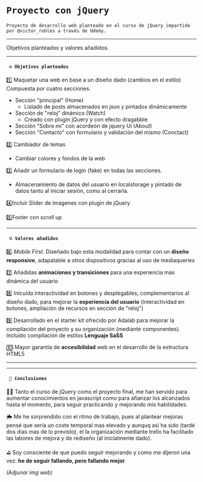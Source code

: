 # `Proyecto con jQuery`

`Proyecto de desarrollo web planteado en el curso de jQuery impartido por @victor_robles a través de Udemy.`

---

Objetivos planteados y valores añadidos.

---

#### ` ⚙️ Objetivos planteados`

1️⃣ Maquetar una web en base a un diseño dado (cambios en el estilo)
Compuesta por cuatro secciones.

- Sección "principal" (Home)
  - Listado de posts almacenados en json y pintados dinámicamente
- Sección de "reloj" dinámico (Watch)
  - Creado con plugin jQuery y con efecto dragabble
- Sección "Sobre mí" con acordeón de jquery Ui (About)
- Sección "Contacto" con formulario y validación del mismo (Conctact)

2️⃣ Cambiador de temas

- Cambiar colores y fondos de la web

3️⃣ Añadir un formulario de login (fake) en todas las secciones.

- Almacenamiento de datos del usuario en localstorage y pintado de datos tanto al iniciar sesión, como al cerrarla.

4️⃣Incluir Slider de imagenes con plugin de jQuery

5️⃣Footer con scroll up

---

#### ` 💡 Valores añadidos`

6️⃣ _Mobile First_. Diseñado bajo esta modalidad para contar con un **diseño responsive**, adapatable a otros dispositivos gracias al uso de mediaqueries

7️⃣ Añadidas **animaciones y transiciones** para una experiencia mas dinámica del usuario

8️⃣ Inlcuída interactividad en botones y desplegables, complementarios al diseño dado, para mejorar la **experiencia del usuario** (interactividad en botones, ampliación de recursos en sección de "reloj")

9️⃣ Desarrollado en el starter kit ofrecido por Adalab para mejorar la compilación del proyecto y su organización (mediante componentes). Incluído compilación de estilos **Lenguaje SaSS**

🔟 Mayor garantía de **accesibilidad** web en el desarrollo de la estructura HTML5

---

---

#### ` 🧩 Conclusiones`

🏋🏽 Tanto el curso de jQuery como el proyecto final, me han servido para aumentar conocimientos en javascript como para afianzar los alcanzados hasta el momento, para seguir practicando y mejorando mis habilidades.

🌦 Me he sorprendido con el ritmo de trabajo, pues al plantear mejoras pensé que sería un coste temporal mas elevado y aunquq así ha sido (tardé dos dias mas de lo previsto), el la organización mediante trello ha facilitado las labores de mejora y de rediseño (al inicialmente dado).

⛳️ Soy consciente de que puedo seguir mejorando y como me dijeron una vez:
**he de seguir fallando, pero fallando mejor**

_(Adjunar img web)_
